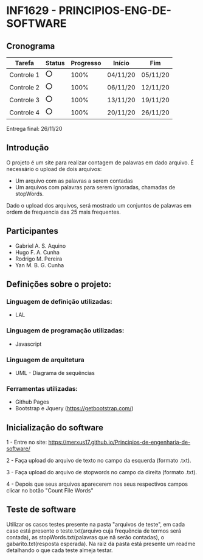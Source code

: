 # INF1629 - PRINCIPIOS-ENG-DE-SOFTWARE

## Cronograma
Tarefa | Status | Progresso | Início | Fim
------ | ------ | --------- | ------ | ----
Controle 1 | :o: | 100% | 04/11/20 | 05/11/20
Controle 2 | :o: | 100% | 06/11/20 | 12/11/20
Controle 3 | :o: | 100% | 13/11/20 | 19/11/20
Controle 4 | :o: | 100% | 20/11/20 | 26/11/20

Entrega final: 26/11/20


## Introdução
O projeto é um site para realizar contagem de palavras em dado arquivo. 
É necessário o upload de dois arquivos:

- Um arquivo com as palavras a serem contadas
- Um arquivos com palavras para serem ignoradas, chamadas de stopWords.
	
Dado o upload dos arquivos, será mostrado um conjuntos de palavras em ordem de frequencia das 25 mais frequentes.

## Participantes
* Gabriel A. S. Aquino
* Hugo F. A. Cunha
* Rodrigo M. Pereira 
* Yan M. B. G. Cunha 

## Definições sobre o projeto:
### Linguagem de definição utilizadas:
 * LAL
### Linguagem de programação utilizadas:
 * Javascript
### Linguagem de arquitetura
 * UML - Diagrama de sequências
### Ferramentas utilizadas:
 * Github Pages
 * Bootstrap e Jquery (https://getbootstrap.com/)

## Inicialização do software
 1 - Entre no site: https://merxus17.github.io/Principios-de-engenharia-de-software/
 
 2 - Faça upload do arquivo de texto no campo da esquerda (formato .txt).
  
 3 - Faça upload do arquivo de stopwords no campo da direita (formato .txt).
  
 4 - Depois que seus arquivos aparecerem nos seus respectivos campos clicar no botão "Count File Words"

## Teste de software
 
Utilizar os casos testes presente na pasta "arquivos de teste", em cada caso está presente o teste.txt(arquivo cuja frequência de termos será contada), as stopWords.txt(palavras que nã serão contadas), o gabarito.txt(resposta esperada). Na raiz da pasta está presente um readme detalhando o que cada teste almeja testar.
